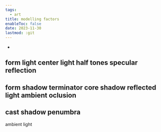 ```yaml
---
tags:
  - art
title: modelling factors
enableToc: false
date: 2023-11-30
lastmod: :git
---
```


-
form light
center light
half tones
specular reflection
-
form shadow
terminator
core shadow
reflected light
ambient oclusion
-
cast shadow
penumbra
-
ambient light